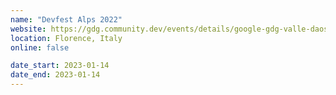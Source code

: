 ```yaml
---
name: "Devfest Alps 2022"
website: https://gdg.community.dev/events/details/google-gdg-valle-daosta-presents-devfest-alps-2022/
location: Florence, Italy
online: false

date_start: 2023-01-14
date_end: 2023-01-14
---
```

